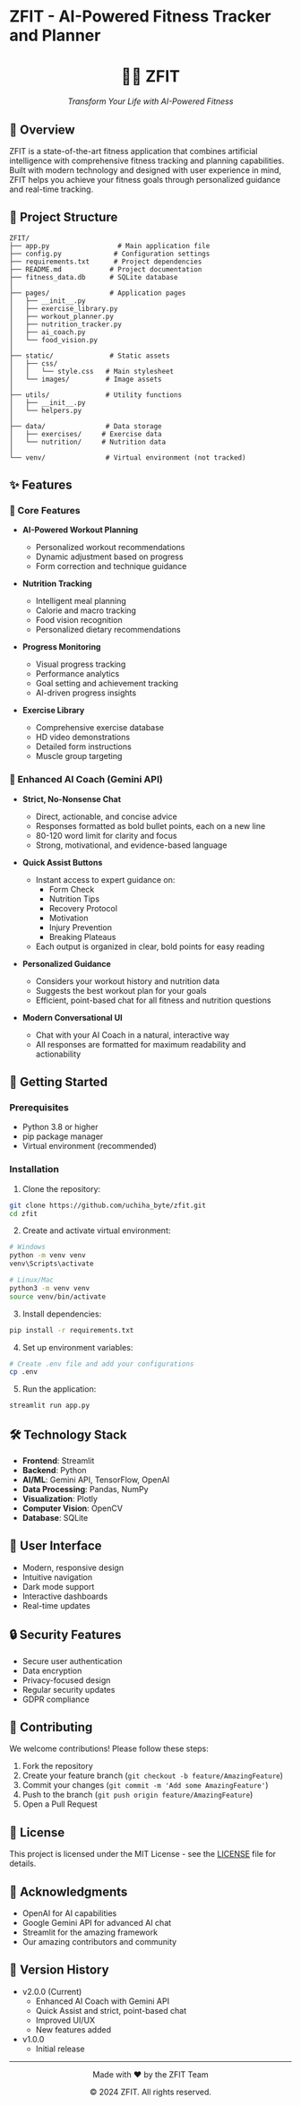 # ZFIT - AI-Powered Fitness Tracker and Planner

<div align="center">
    <h1>🏋️‍♂️ ZFIT</h1>
    <p><em>Transform Your Life with AI-Powered Fitness</em></p>
</div>

## 🌟 Overview

ZFIT is a state-of-the-art fitness application that combines artificial intelligence with comprehensive fitness tracking and planning capabilities. Built with modern technology and designed with user experience in mind, ZFIT helps you achieve your fitness goals through personalized guidance and real-time tracking.

## 📁 Project Structure

```
ZFIT/
├── app.py                 # Main application file
├── config.py             # Configuration settings
├── requirements.txt      # Project dependencies
├── README.md            # Project documentation
├── fitness_data.db      # SQLite database
│
├── pages/               # Application pages
│   ├── __init__.py
│   ├── exercise_library.py
│   ├── workout_planner.py
│   ├── nutrition_tracker.py
│   ├── ai_coach.py
│   └── food_vision.py
│
├── static/              # Static assets
│   ├── css/
│   │   └── style.css   # Main stylesheet
│   └── images/         # Image assets
│
├── utils/              # Utility functions
│   ├── __init__.py
│   └── helpers.py
│
├── data/               # Data storage
│   ├── exercises/     # Exercise data
│   └── nutrition/     # Nutrition data
│
└── venv/               # Virtual environment (not tracked)
```

## ✨ Features

### 🎯 Core Features

- **AI-Powered Workout Planning**
  - Personalized workout recommendations
  - Dynamic adjustment based on progress
  - Form correction and technique guidance

- **Nutrition Tracking**
  - Intelligent meal planning
  - Calorie and macro tracking
  - Food vision recognition
  - Personalized dietary recommendations

- **Progress Monitoring**
  - Visual progress tracking
  - Performance analytics
  - Goal setting and achievement tracking
  - AI-driven progress insights

- **Exercise Library**
  - Comprehensive exercise database
  - HD video demonstrations
  - Detailed form instructions
  - Muscle group targeting

### 🤖 Enhanced AI Coach (Gemini API)

- **Strict, No-Nonsense Chat**
  - Direct, actionable, and concise advice
  - Responses formatted as bold bullet points, each on a new line
  - 80-120 word limit for clarity and focus
  - Strong, motivational, and evidence-based language

- **Quick Assist Buttons**
  - Instant access to expert guidance on:
    - Form Check
    - Nutrition Tips
    - Recovery Protocol
    - Motivation
    - Injury Prevention
    - Breaking Plateaus
  - Each output is organized in clear, bold points for easy reading

- **Personalized Guidance**
  - Considers your workout history and nutrition data
  - Suggests the best workout plan for your goals
  - Efficient, point-based chat for all fitness and nutrition questions

- **Modern Conversational UI**
  - Chat with your AI Coach in a natural, interactive way
  - All responses are formatted for maximum readability and actionability

## 🚀 Getting Started

### Prerequisites

- Python 3.8 or higher
- pip package manager
- Virtual environment (recommended)

### Installation

1. Clone the repository:
```bash
git clone https://github.com/uchiha_byte/zfit.git
cd zfit
```

2. Create and activate virtual environment:
```bash
# Windows
python -m venv venv
venv\Scripts\activate

# Linux/Mac
python3 -m venv venv
source venv/bin/activate
```

3. Install dependencies:
```bash
pip install -r requirements.txt
```

4. Set up environment variables:
```bash
# Create .env file and add your configurations
cp .env
```

5. Run the application:
```bash
streamlit run app.py
```

## 🛠️ Technology Stack

- **Frontend**: Streamlit
- **Backend**: Python
- **AI/ML**: Gemini API, TensorFlow, OpenAI
- **Data Processing**: Pandas, NumPy
- **Visualization**: Plotly
- **Computer Vision**: OpenCV
- **Database**: SQLite

## 📱 User Interface

- Modern, responsive design
- Intuitive navigation
- Dark mode support
- Interactive dashboards
- Real-time updates

## 🔒 Security Features

- Secure user authentication
- Data encryption
- Privacy-focused design
- Regular security updates
- GDPR compliance

## 🤝 Contributing

We welcome contributions! Please follow these steps:

1. Fork the repository
2. Create your feature branch (`git checkout -b feature/AmazingFeature`)
3. Commit your changes (`git commit -m 'Add some AmazingFeature'`)
4. Push to the branch (`git push origin feature/AmazingFeature`)
5. Open a Pull Request

## 📝 License

This project is licensed under the MIT License - see the [LICENSE](LICENSE) file for details.

## 🙏 Acknowledgments

- OpenAI for AI capabilities
- Google Gemini API for advanced AI chat
- Streamlit for the amazing framework
- Our amazing contributors and community

## 🔄 Version History

- v2.0.0 (Current)
  - Enhanced AI Coach with Gemini API
  - Quick Assist and strict, point-based chat
  - Improved UI/UX
  - New features added
- v1.0.0
  - Initial release

---

<div align="center">
    <p>Made with ❤️ by the ZFIT Team</p>
    <p>© 2024 ZFIT. All rights reserved.</p>
</div>
